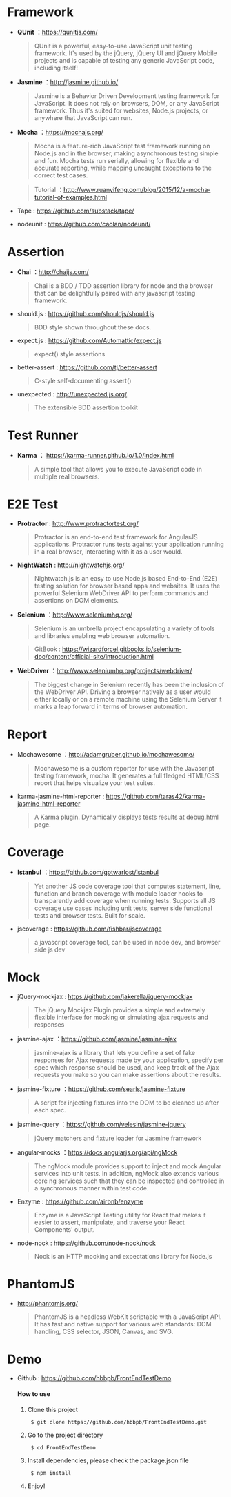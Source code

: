 # Framework

- **QUnit** ：https://qunitjs.com/
    > QUnit is a powerful, easy-to-use JavaScript unit testing framework. It's used by the jQuery, jQuery UI and jQuery Mobile projects and is capable of testing any generic JavaScript code, including itself!

- **Jasmine** ：http://jasmine.github.io/
    > Jasmine is a Behavior Driven Development testing framework for JavaScript. It does not rely on browsers, DOM, or any JavaScript framework. Thus it's suited for websites, Node.js projects, or anywhere that JavaScript can run.

- **Mocha** ：https://mochajs.org/
    > Mocha is a feature-rich JavaScript test framework running on Node.js and in the browser, making asynchronous testing simple and fun. Mocha tests run serially, allowing for flexible and accurate reporting, while mapping uncaught exceptions to the correct test cases.
    
    > Tutorial ：http://www.ruanyifeng.com/blog/2015/12/a-mocha-tutorial-of-examples.html

- Tape : https://github.com/substack/tape/

- nodeunit : https://github.com/caolan/nodeunit/

# Assertion

- **Chai** ：http://chaijs.com/
    > Chai is a BDD / TDD assertion library for node and the browser that can be delightfully paired with any javascript testing framework.

- should.js : https://github.com/shouldjs/should.js
    > BDD style shown throughout these docs.

- expect.js : https://github.com/Automattic/expect.js
    > expect() style assertions

- better-assert : https://github.com/tj/better-assert
    > C-style self-documenting assert()

- unexpected : http://unexpected.js.org/
    > The extensible BDD assertion toolkit

# Test Runner

- **Karma** ： https://karma-runner.github.io/1.0/index.html
    > A simple tool that allows you to execute JavaScript code in multiple real browsers.

# E2E Test

- **Protractor** : http://www.protractortest.org/
    > Protractor is an end-to-end test framework for AngularJS applications. Protractor runs tests against your application running in a real browser, interacting with it as a user would.

- **NightWatch** : http://nightwatchjs.org/
    > Nightwatch.js is an easy to use Node.js based End-to-End (E2E) testing solution for browser based apps and websites. It uses the powerful Selenium WebDriver API to perform commands and assertions on DOM elements.

- **Selenium** ：http://www.seleniumhq.org/
    > Selenium is an umbrella project encapsulating a variety of tools and libraries enabling web browser automation.
    
    > GitBook : https://wizardforcel.gitbooks.io/selenium-doc/content/official-site/introduction.html

- **WebDriver** ：http://www.seleniumhq.org/projects/webdriver/
    > The biggest change in Selenium recently has been the inclusion of the WebDriver API. Driving a browser natively as a user would either locally or on a remote machine using the Selenium Server it marks a leap forward in terms of browser automation.

# Report

- Mochawesome ：http://adamgruber.github.io/mochawesome/
    > Mochawesome is a custom reporter for use with the Javascript testing framework, mocha. It generates a full fledged HTML/CSS report that helps visualize your test suites.

- karma-jasmine-html-reporter : https://github.com/taras42/karma-jasmine-html-reporter
    > A Karma plugin. Dynamically displays tests results at debug.html page.

# Coverage

- **Istanbul** ：https://github.com/gotwarlost/istanbul
    > Yet another JS code coverage tool that computes statement, line, function and branch coverage with module loader hooks to transparently add coverage when running tests. Supports all JS coverage use cases including unit tests, server side functional tests and browser tests. Built for scale.

- jscoverage : https://github.com/fishbar/jscoverage
    > a javascript coverage tool, can be used in node dev, and browser side js dev

# Mock

- jQuery-mockjax : https://github.com/jakerella/jquery-mockjax
    > The jQuery Mockjax Plugin provides a simple and extremely flexible interface for mocking or simulating ajax requests and responses

- jasmine-ajax ：https://github.com/jasmine/jasmine-ajax
    > jasmine-ajax is a library that lets you define a set of fake responses for Ajax requests made by your application, specify per spec which response should be used, and keep track of the Ajax requests you make so you can make assertions about the results.

- jasmine-fixture ：https://github.com/searls/jasmine-fixture
    > A script for injecting fixtures into the DOM to be cleaned up after each spec.

- jasmine-query ：https://github.com/velesin/jasmine-jquery
    > jQuery matchers and fixture loader for Jasmine framework

- angular-mocks ：https://docs.angularjs.org/api/ngMock
    > The ngMock module provides support to inject and mock Angular services into unit tests. In addition, ngMock also extends various core ng services such that they can be inspected and controlled in a synchronous manner within test code.

- Enzyme : https://github.com/airbnb/enzyme
    > Enzyme is a JavaScript Testing utility for React that makes it easier to assert, manipulate, and traverse your React Components' output.

- node-nock : https://github.com/node-nock/nock
    > Nock is an HTTP mocking and expectations library for Node.js

# PhantomJS

- http://phantomjs.org/
    
    > PhantomJS is a headless WebKit scriptable with a JavaScript API. It has fast and native support for various web standards: DOM handling, CSS selector, JSON, Canvas, and SVG.

# Demo

- Github : https://github.com/hbbpb/FrontEndTestDemo

    #### How to use
    
    1. Clone this project
    
            $ git clone https://github.com/hbbpb/FrontEndTestDemo.git

    2. Go to the project directory

            $ cd FrontEndTestDemo

    3. Install dependencies, please check the package.json file

            $ npm install

    4. Enjoy!